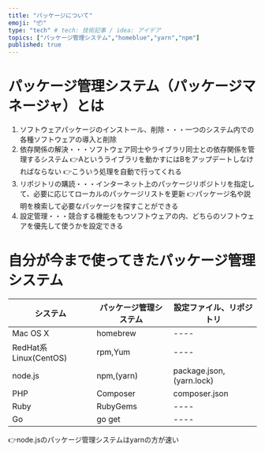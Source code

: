 ```yaml
---
title: "パッケージについて"
emoji: "📦"
type: "tech" # tech: 技術記事 / idea: アイデア
topics: ["パッケージ管理システム","homeblue","yarn","npm"]
published: true
---
```


# パッケージ管理システム（パッケージマネージャ）とは
1. ソフトウェアパッケージのインストール、削除・・・一つのシステム内での各種ソフトウェアの導入と削除
2. 依存関係の解決・・・ソフトウェア同士やライブラリ同士との依存関係を管理するシステム
👉Aというライブラリを動かすにはBをアップデートしなければならない
👉こういう処理を自動で行ってくれる
3. リポジトリの購読・・・インターネット上のパッケージリポジトリを指定して、必要に応じてローカルのパッケージリストを更新
👉パッケージ名や説明を検索して必要なパッケージを探すことができる
4. 設定管理・・・競合する機能をもつソフトウェアの内、どちらのソフトウェアを優先して使うかを設定できる


# 自分が今まで使ってきたパッケージ管理システム
| システム | パッケージ管理システム | 設定ファイル、リポジトリ |
| ---- | ---- | ---- |
| Mac OS X | homebrew | ---- |
| RedHat系Linux(CentOS) | rpm,Yum | ---- |
| node.js | npm,(yarn) | package.json,(yarn.lock) |
| PHP | Composer | composer.json |
| Ruby | RubyGems | ---- |
| Go | go get | ---- |

👉node.jsのパッケージ管理システムはyarnの方が速い

